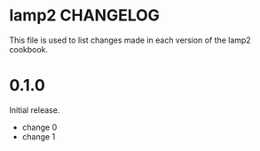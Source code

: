 # lamp2 CHANGELOG

This file is used to list changes made in each version of the lamp2 cookbook.

# 0.1.0

Initial release.

- change 0
- change 1

